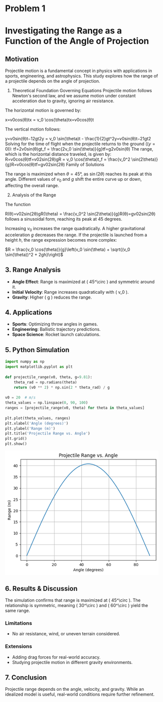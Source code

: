 # Problem 1
# Investigating the Range as a Function of the Angle of Projection

## Motivation
Projectile motion is a fundamental concept in physics with applications in sports, engineering, and astrophysics. This study explores how the range of a projectile depends on the angle of projection.

1. Theoretical Foundation
Governing Equations
Projectile motion follows Newton's second law, and we assume motion under constant acceleration due to gravity, ignoring air resistance.

The horizontal motion is governed by:

x=v0cos⁡(θ)tx = v_0 \cos(\theta)tx=v0​cos(θ)t

The vertical motion follows:

y=v0sin⁡(θ)t−12gt2y = v_0 \sin(\theta)t - \frac{1}{2}gt^2y=v0​sin(θ)t−21​gt2
Solving for the time of flight when the projectile returns to the ground ($(y = 0)$):
tf=2v0sin⁡(θ)gt_f = \frac{2v_0 \sin(\theta)}{g}tf​=g2v0​sin(θ)​
The range, which is the horizontal distance traveled, is given by:
R=v0cos⁡(θ)tf=v02sin⁡(2θ)gR = v_0 \cos(\theta)t_f = \frac{v_0^2 \sin(2\theta)}{g}R=v0​cos(θ)tf​=gv02​sin(2θ)​
Family of Solutions

The range is maximized when $\theta = 45°$, as $\sin(2\theta)$ reaches its peak at this angle.
Different values of $v_0$ and $g$ shift the entire curve up or down, affecting the overall range.

2. Analysis of the Range

The function

R(θ)=v02sin⁡(2θ)gR(\theta) = \frac{v_0^2 \sin(2\theta)}{g}R(θ)=gv02​sin(2θ)​
follows a sinusoidal form, reaching its peak at 45 degrees.

Increasing $v_0$ increases the range quadratically.
A higher gravitational acceleration $g$ decreases the range.
If the projectile is launched from a height $h$, the range expression becomes more complex:

$R = \frac{v_0 \cos(\theta)}{g}\left(v_0 \sin(\theta) + \sqrt{(v_0 \sin(\theta))^2 + 2gh}\right)$

## 3. Range Analysis
- **Angle Effect**: Range is maximized at \( 45^\circ \) and symmetric around it.
- **Initial Velocity**: Range increases quadratically with \( v_0 \).
- **Gravity**: Higher \( g \) reduces the range.

## 4. Applications
- **Sports**: Optimizing throw angles in games.
- **Engineering**: Ballistic trajectory predictions.
- **Space Science**: Rocket launch calculations.

## 5. Python Simulation
```python
import numpy as np
import matplotlib.pyplot as plt

def projectile_range(v0, theta, g=9.81):
    theta_rad = np.radians(theta)
    return (v0 ** 2) * np.sin(2 * theta_rad) / g

v0 = 20  # m/s
theta_values = np.linspace(0, 90, 100)
ranges = [projectile_range(v0, theta) for theta in theta_values]

plt.plot(theta_values, ranges)
plt.xlabel('Angle (degrees)')
plt.ylabel('Range (m)')
plt.title('Projectile Range vs. Angle')
plt.grid()
plt.show()
```
![alt text](1.png)

## 6. Results & Discussion
The simulation confirms that range is maximized at \( 45^\circ \). The relationship is symmetric, meaning \( 30^\circ \) and \( 60^\circ \) yield the same range.

### Limitations
- No air resistance, wind, or uneven terrain considered.

### Extensions
- Adding drag forces for real-world accuracy.
- Studying projectile motion in different gravity environments.

## 7. Conclusion
Projectile range depends on the angle, velocity, and gravity. While an idealized model is useful, real-world conditions require further refinement.

